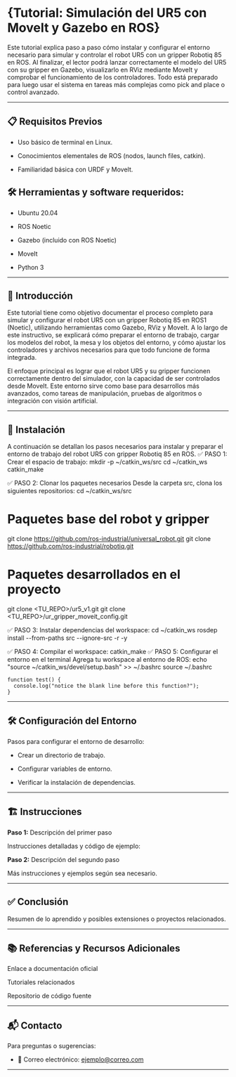 # {Tutorial: Simulación del UR5 con MoveIt y Gazebo en ROS}

Este tutorial explica paso a paso cómo instalar y configurar el entorno necesario para simular y controlar el robot UR5 con un gripper Robotiq 85 en ROS. Al finalizar, el lector podrá lanzar correctamente el modelo del UR5 con su gripper en Gazebo, visualizarlo en RViz mediante MoveIt y comprobar el funcionamiento de los controladores. Todo está preparado para luego usar el sistema en tareas más complejas como pick and place o control avanzado.

---

## 📋 Requisitos Previos

- Uso básico de terminal en Linux.

- Conocimientos elementales de ROS (nodos, launch files, catkin).

- Familiaridad básica con URDF y MoveIt.

## 🛠️ Herramientas y software requeridos:
- Ubuntu 20.04

- ROS Noetic

- Gazebo (incluido con ROS Noetic)

- MoveIt

- Python 3

---

## 📖  Introducción

Este tutorial tiene como objetivo documentar el proceso completo para simular y configurar el robot UR5 con un gripper Robotiq 85 en ROS1 (Noetic), utilizando herramientas como Gazebo, RViz y MoveIt. A lo largo de este instructivo, se explicará cómo preparar el entorno de trabajo, cargar los modelos del robot, la mesa y los objetos del entorno, y cómo ajustar los controladores y archivos necesarios para que todo funcione de forma integrada.

El enfoque principal es lograr que el robot UR5 y su gripper funcionen correctamente dentro del simulador, con la capacidad de ser controlados desde MoveIt. Este entorno sirve como base para desarrollos más avanzados, como tareas de manipulación, pruebas de algoritmos o integración con visión artificial.



---

## 💾 Instalación

A continuación se detallan los pasos necesarios para instalar y preparar el entorno de trabajo del robot UR5 con gripper Robotiq 85 en ROS.
✅ PASO 1: Crear el espacio de trabajo:
mkdir -p ~/catkin_ws/src
cd ~/catkin_ws
catkin_make

✅ PASO 2: Clonar los paquetes necesarios
Desde la carpeta src, clona los siguientes repositorios:
cd ~/catkin_ws/src

# Paquetes base del robot y gripper
git clone https://github.com/ros-industrial/universal_robot.git
git clone https://github.com/ros-industrial/robotiq.git

# Paquetes desarrollados en el proyecto
git clone <TU_REPO>/ur5_v1.git
git clone <TU_REPO>/ur_gripper_moveit_config.git

✅ PASO 3: Instalar dependencias del workspace:
cd ~/catkin_ws
rosdep install --from-paths src --ignore-src -r -y

✅ PASO 4: Compilar el workspace:
catkin_make
✅ PASO 5: Configurar el entorno en el terminal
Agrega tu workspace al entorno de ROS:
echo "source ~/catkin_ws/devel/setup.bash" >> ~/.bashrc
source ~/.bashrc


```
function test() {
  console.log("notice the blank line before this function?");
}
```
---
## 🛠️ Configuración del Entorno

Pasos para configurar el entorno de desarrollo:

* Crear un directorio de trabajo.

* Configurar variables de entorno.

* Verificar la instalación de dependencias.
---
## 🏗️ Instrucciones
**Paso 1:** Descripción del primer paso

Instrucciones detalladas y código de ejemplo:


**Paso 2:** Descripción del segundo paso

Más instrucciones y ejemplos según sea necesario.

---
## ✅ Conclusión

Resumen de lo aprendido y posibles extensiones o proyectos relacionados.

---

## 📚 Referencias y Recursos Adicionales


Enlace a documentación oficial

Tutoriales relacionados

Repositorio de código fuente

---

## 📬 Contacto

Para preguntas o sugerencias:

* 📧 Correo electrónico: ejemplo@correo.com
---
